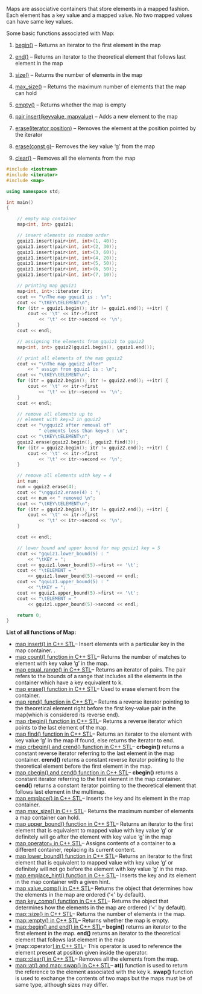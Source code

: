 Maps are associative containers that store elements in a mapped fashion. Each element has a key value and a mapped value. No two mapped values can have same key values.

Some basic functions associated with Map:

1. [begin()](https://www.geeksforgeeks.org/mapbegin-end-c-stl/) – Returns an iterator to the first element in the map
2. [end()](https://www.geeksforgeeks.org/mapbegin-end-c-stl/) – Returns an iterator to the theoretical element that follows last element in the map

3. [size()](https://www.geeksforgeeks.org/mapsize-c-stl/) – Returns the number of elements in the map
4. [max_size()](https://www.geeksforgeeks.org/map-max_size-in-c-stl/) – Returns the maximum number of elements that the map can hold

5. [empty()](https://www.geeksforgeeks.org/mapempty-c-stl/) – Returns whether the map is empty

6. [pair insert(keyvalue, mapvalue)](https://www.geeksforgeeks.org/map-insert-in-c-stl/) – Adds a new element to the map

7. [erase(iterator position)](https://www.geeksforgeeks.org/map-erase-function-in-c-stl/) – Removes the element at the position pointed by the iterator

8. [erase(const g)](https://www.geeksforgeeks.org/map-erase-function-in-c-stl/)– Removes the key value ‘g’ from the map

9. [clear()](https://www.geeksforgeeks.org/mapclear-c-stl/) – Removes all the elements from the map


```c++
#include <iostream> 
#include <iterator> 
#include <map> 

using namespace std; 

int main() 
{ 

	// empty map container 
	map<int, int> gquiz1; 

	// insert elements in random order 
	gquiz1.insert(pair<int, int>(1, 40)); 
	gquiz1.insert(pair<int, int>(2, 30)); 
	gquiz1.insert(pair<int, int>(3, 60)); 
	gquiz1.insert(pair<int, int>(4, 20)); 
	gquiz1.insert(pair<int, int>(5, 50)); 
	gquiz1.insert(pair<int, int>(6, 50)); 
	gquiz1.insert(pair<int, int>(7, 10)); 

	// printing map gquiz1 
	map<int, int>::iterator itr; 
	cout << "\nThe map gquiz1 is : \n"; 
	cout << "\tKEY\tELEMENT\n"; 
	for (itr = gquiz1.begin(); itr != gquiz1.end(); ++itr) { 
		cout << '\t' << itr->first 
			<< '\t' << itr->second << '\n'; 
	} 
	cout << endl; 

	// assigning the elements from gquiz1 to gquiz2 
	map<int, int> gquiz2(gquiz1.begin(), gquiz1.end()); 

	// print all elements of the map gquiz2 
	cout << "\nThe map gquiz2 after"
		<< " assign from gquiz1 is : \n"; 
	cout << "\tKEY\tELEMENT\n"; 
	for (itr = gquiz2.begin(); itr != gquiz2.end(); ++itr) { 
		cout << '\t' << itr->first 
			<< '\t' << itr->second << '\n'; 
	} 
	cout << endl; 

	// remove all elements up to 
	// element with key=3 in gquiz2 
	cout << "\ngquiz2 after removal of"
			" elements less than key=3 : \n"; 
	cout << "\tKEY\tELEMENT\n"; 
	gquiz2.erase(gquiz2.begin(), gquiz2.find(3)); 
	for (itr = gquiz2.begin(); itr != gquiz2.end(); ++itr) { 
		cout << '\t' << itr->first 
			<< '\t' << itr->second << '\n'; 
	} 

	// remove all elements with key = 4 
	int num; 
	num = gquiz2.erase(4); 
	cout << "\ngquiz2.erase(4) : "; 
	cout << num << " removed \n"; 
	cout << "\tKEY\tELEMENT\n"; 
	for (itr = gquiz2.begin(); itr != gquiz2.end(); ++itr) { 
		cout << '\t' << itr->first 
			<< '\t' << itr->second << '\n'; 
	} 

	cout << endl; 

	// lower bound and upper bound for map gquiz1 key = 5 
	cout << "gquiz1.lower_bound(5) : "
		<< "\tKEY = "; 
	cout << gquiz1.lower_bound(5)->first << '\t'; 
	cout << "\tELEMENT = "
		<< gquiz1.lower_bound(5)->second << endl; 
	cout << "gquiz1.upper_bound(5) : "
		<< "\tKEY = "; 
	cout << gquiz1.upper_bound(5)->first << '\t'; 
	cout << "\tELEMENT = "
		<< gquiz1.upper_bound(5)->second << endl; 

	return 0; 
} 

```

**List of all functions of Map:**

- [map insert() in C++ STL](https://www.geeksforgeeks.org/map-insert-in-c-stl/)– Insert elements with a particular key in the map container. .
- [map count() function in C++ STL](https://www.geeksforgeeks.org/map-count-function-in-c-stl/)– Returns the number of matches to element with key value ‘g’ in the map.
- [map equal_range() in C++ STL](https://www.geeksforgeeks.org/map-equal_range-in-c-stl/)– Returns an iterator of pairs. The pair refers to the bounds of a range that includes all the elements in the container which have a key equivalent to k.
- [map erase() function in C++ STL](https://www.geeksforgeeks.org/map-erase-function-in-c-stl/)– Used to erase element from the container.
- [map rend() function in C++ STL](https://www.geeksforgeeks.org/map-rend-function-in-c-stl/)– Returns a reverse iterator pointing to the theoretical element right before the first key-value pair in the map(which is considered its reverse end).
- [map rbegin() function in C++ STL](https://www.geeksforgeeks.org/map-rbegin-function-in-c-stl-2/)– Returns a reverse iterator which points to the last element of the map.
- [map find() function in C++ STL](https://www.geeksforgeeks.org/map-find-function-in-c-stl/)– Returns an iterator to the element with key value ‘g’ in the map if found, else returns the iterator to end.
- [map crbegin() and crend() function in C++ STL](https://www.geeksforgeeks.org/map-crbegin-and-crend-function-in-c-stl/)– **crbegin()** returns a constant reverse iterator referring to the last element in the map container. **crend()** returns a constant reverse iterator pointing to the theoretical element before the first element in the map.
- [map cbegin() and cend() function in C++ STL](https://www.geeksforgeeks.org/map-cbegin-and-cend-function-in-c-stl/)– **cbegin()** returns a constant iterator referring to the first element in the map container. **cend()** returns a constant iterator pointing to the theoretical element that follows last element in the multimap.
- [map emplace() in C++ STL](https://www.geeksforgeeks.org/map-emplace-in-c-stl/)– Inserts the key and its element in the map container.
- [map max_size() in C++ STL](https://www.geeksforgeeks.org/map-max_size-in-c-stl/)– Returns the maximum number of elements a map container can hold.
- [map upper_bound() function in C++ STL](https://www.geeksforgeeks.org/map-upper_bound-function-in-c-stl/)– Returns an iterator to the first element that is equivalent to mapped value with key value ‘g’ or definitely will go after the element with key value ‘g’ in the map
- [map operator= in C++ STL](https://www.geeksforgeeks.org/map-operator-in-c-stl/)– Assigns contents of a container to a different container, replacing its current content.
- [map lower_bound() function in C++ STL](https://www.geeksforgeeks.org/map-lower_bound-function-in-c-stl/)– Returns an iterator to the first element that is equivalent to mapped value with key value ‘g’ or definitely will not go before the element with key value ‘g’ in the map.
- [map emplace_hint() function in C++ STL](https://www.geeksforgeeks.org/map-emplace_hint-function-in-c-stl/)– Inserts the key and its element in the map container with a given hint.
- [map value_comp() in C++ STL](https://www.geeksforgeeks.org/map-value_comp-in-c-stl/)– Returns the object that determines how the elements in the map are ordered (‘<' by default).
- [map key_comp() function in C++ STL](https://www.geeksforgeeks.org/map-key_comp-function-in-c-stl/)– Returns the object that determines how the elements in the map are ordered (‘<' by default).
- [map::size() in C++ STL](https://www.geeksforgeeks.org/mapsize-c-stl/)– Returns the number of elements in the map.
- [map::empty() in C++ STL](https://www.geeksforgeeks.org/mapempty-c-stl/)– Returns whether the map is empty.
- [map::begin() and end() in C++ STL](https://www.geeksforgeeks.org/mapbegin-end-c-stl/)– **begin()** returns an iterator to the first element in the map. **end()** returns an iterator to the theoretical element that follows last element in the map
- [map::operator[\] in C++ STL](https://www.geeksforgeeks.org/map-operator-cpp-stl/)– This operator is used to reference the element present at position given inside the operator.
- [map::clear() in C++ STL](https://www.geeksforgeeks.org/mapclear-c-stl/)– Removes all the elements from the map.
- [map::at() and map::swap() in C++ STL](https://www.geeksforgeeks.org/mapat-mapswap-c-stl/)– **at()** function is used to return the reference to the element associated with the key k. **swap()** function is used to exchange the contents of two maps but the maps must be of same type, although sizes may differ.